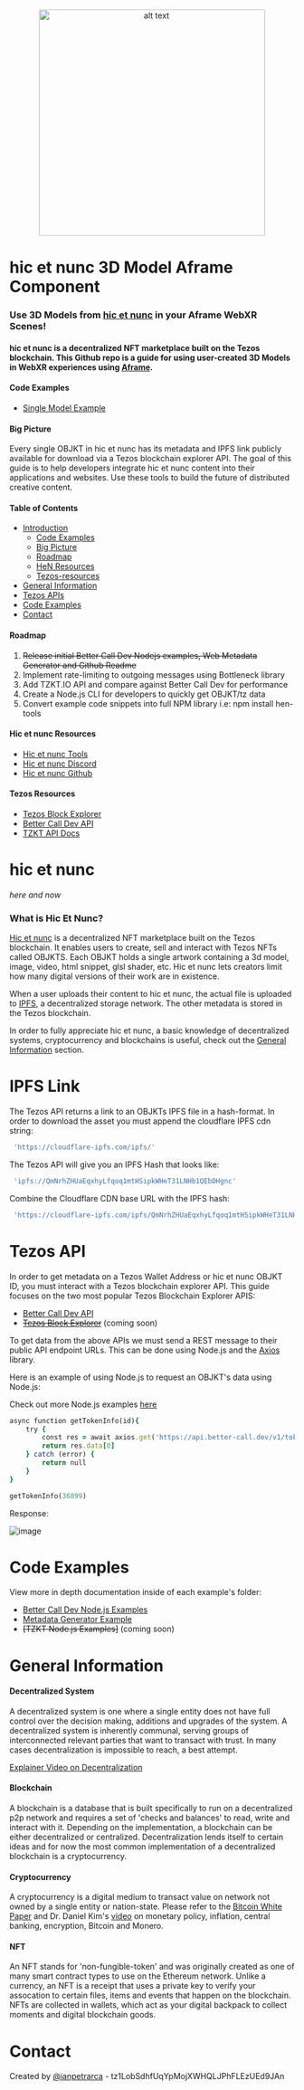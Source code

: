 <p style="margin-top:50px" align="center">
<img src="https://user-images.githubusercontent.com/1003196/122106218-a4be3380-cde7-11eb-9e64-ffff2085d151.png" alt="alt text" width="400">
</p>



# hic et nunc 3D Model Aframe Component

### Use 3D Models from [hic et nunc](hicetnunc.xyz/) in your Aframe WebXR Scenes!
#### hic et nunc is a decentralized NFT marketplace built on the Tezos blockchain. This Github repo is a guide for using user-created 3D Models in WebXR experiences using [Aframe](https://aframe.io).

#### Code Examples

- [Single Model Example](https://github.com/ianpetrarca/hicetnunc_api_guide/tree/main/web) 


#### Big Picture

Every single OBJKT in hic et nunc has its metadata and IPFS link publicly available for download via a Tezos blockchain explorer API. The goal of this guide is to help developers integrate hic et nunc content into their applications and websites. Use these tools to build the future of distributed creative content.
#### Table of Contents  
- [Introduction](#build-websites-and-nodejs-scripts-with-hic-et-nunc-data)  
    - [Code Examples](#code-examples)  
    - [Big Picture](#big-picture)  
    - [Roadmap](#roadmap)  
    - [HeN Resources](#hic-et-nunc-resources) 
    - [Tezos-resources](#tezos-resources) 
- [General Information](#general-information)  
- [Tezos APIs](#tezos-api)  
- [Code Examples](#code-examples)  
- [Contact](#contact)  

#### Roadmap

1) ~~Release initial Better Call Dev Nodejs examples, Web Metadata Generator and Github Readme~~
3) Implement rate-limiting to outgoing messages using Bottleneck library
4) Add TZKT.IO API and compare against Better Call Dev for performance
5) Create a Node.js CLI for developers to quickly get OBJKT/tz data
6) Convert example code snippets into full NPM library i.e: npm install hen-tools

#### Hic et nunc Resources
- [Hic et nunc Tools](hicetnunc.tools/)
- [Hic et nunc Discord](https://discord.gg/g7VQt5pJ)
- [Hic et nunc Github](https://github.com/hicetnunc2000/)

#### Tezos Resources
- [Tezos Block Explorer](http://tzkt.io/)
- [Better Call Dev API](https://better-call.dev/)
- [TZKT API Docs](https://api.tzkt.io/)

# hic et nunc
*here and now* 

### What is Hic Et Nunc?


[Hic et nunc](hicetnunc.xyz/) is a decentralized NFT marketplace built on the Tezos blockchain. It enables users to create, sell and interact with Tezos NFTs called OBJKTS. Each OBJKT holds a single artwork containing a 3d model, image, video, html snippet, glsl shader, etc. Hic et nunc lets creators limit how many digital versions of their work are in existence.

When a user uploads their content to hic et nunc, the actual file is uploaded to [IPFS](https://ipfs.io/), a decentralized storage network. The other metadata is stored in the Tezos blockchain. 

In order to fully appreciate hic et nunc, a basic knowledge of decentralized systems, cryptocurrency and blockchains is useful, check out the [General Information](#general-information) section.

# IPFS Link

The Tezos API returns a link to an OBJKTs IPFS file in a hash-format. In order to download the asset you must append the cloudflare IPFS cdn string:

```ruby
 'https://cloudflare-ipfs.com/ipfs/'
```

The Tezos API will give you an IPFS Hash that looks like:

```ruby
 'ipfs://QmNrhZHUaEqxhyLfqoq1mtHSipkWHeT31LNHb1QEbDHgnc'
```

Combine the Cloudflare CDN base URL with the IPFS hash:

```ruby
 'https://cloudflare-ipfs.com/ipfs/QmNrhZHUaEqxhyLfqoq1mtHSipkWHeT31LNHb1QEbDHgnc'
```

# Tezos API

In order to get metadata on a Tezos Wallet Address or hic et nunc OBJKT ID, you must interact with a Tezos blockchain explorer API. This guide focuses on the two most popular Tezos Blockchain Explorer APIS:

- [Better Call Dev API](https://better-call.dev/)
- ~~[Tezos Block Explorer](http://tzkt.io/)~~ (coming soon)

To get data from the above APIs we must send a REST message to their public API endpoint URLs. This can be done using Node.js and the [Axios](https://www.npmjs.com/package/axios) library. 

Here is an example of using Node.js to request an OBJKT's data using Node.js:

Check out more Node.js examples [here](/node-bcd)  

```ruby
async function getTokenInfo(id){
    try {
        const res = await axios.get('https://api.better-call.dev/v1/tokens/mainnet/metadata?token_id=' + id.toString())
        return res.data[0]
    } catch (error) {
        return null
    }
}

getTokenInfo(36899)

```

Response:

 ![image](https://user-images.githubusercontent.com/1003196/118856635-2b452b00-b8a5-11eb-8b27-ecc433f65e45.png)





# Code Examples
View more in depth documentation inside of each example's folder:
 
- [Better Call Dev Node.js Examples](/node-bcd)  
- [Metadata Generator Example](/web)  
- ~~[TZKT Node.js Examples]~~ (coming soon)


# General Information


#### Decentralized System

A decentralized system is one where a single entity does not have full control over the decision making, additions and upgrades of the system. A decentralized system is inherently communal, serving groups of interconnected relevant parties that want to transact with trust. In many cases decentralization is impossible to reach, a best attempt.

[Explainer Video on Decentralization](https://youtu.be/SrA7XTDCtok)

#### Blockchain 

A blockchain is a database that is built specifically to run on a decentralized p2p network and requires a set of 'checks and balances' to read, write and interact with it. Depending on the implementation, a blockchain can be either decentralized or centralized. Decentralization lends itself to certain ideas and for now the most common implementation of a decentralized blockchain is a cryptocurrency. 

#### Cryptocurrency 

A cryptocurrency is a digital medium to transact value on network not owned by a single entity or nation-state. Please refer to the [Bitcoin White Paper](https://bitcoin.org/bitcoin.pdf) and Dr. Daniel Kim's [video](https://www.youtube.com/watch?v=aC9Uu5BUxII) on monetary policy, inflation, central banking, encryption, Bitcoin and Monero.

#### NFT

An NFT stands for 'non-fungible-token' and was originally created as one of many smart contract types to use on the Ethereum network. Unlike a currency, an NFT is a receipt that uses a private key to verify your assocation to certain files, items and events that happen on the blockchain. NFTs are collected in wallets, which act as your digital backpack to collect moments and digital blockchain goods. 

# Contact
Created by [@ianpetrarca](https://www.twitter.com/ianpetrarca) - tz1LobSdhfUqYpMojXWHQLJPhFLEzUEd9JAn
